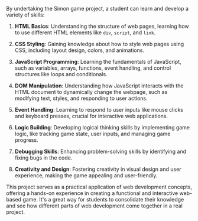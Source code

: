 By undertaking the Simon game project, a student can learn and develop a variety of skills:

1. **HTML Basics**: Understanding the structure of web pages, learning how to use different HTML elements like `div`, `script`, and `link`.

2. **CSS Styling**: Gaining knowledge about how to style web pages using CSS, including layout design, colors, and animations.

3. **JavaScript Programming**: Learning the fundamentals of JavaScript, such as variables, arrays, functions, event handling, and control structures like loops and conditionals.

4. **DOM Manipulation**: Understanding how JavaScript interacts with the HTML document to dynamically change the webpage, such as modifying text, styles, and responding to user actions.

5. **Event Handling**: Learning to respond to user inputs like mouse clicks and keyboard presses, crucial for interactive web applications.

6. **Logic Building**: Developing logical thinking skills by implementing game logic, like tracking game state, user inputs, and managing game progress.

7. **Debugging Skills**: Enhancing problem-solving skills by identifying and fixing bugs in the code.

8. **Creativity and Design**: Fostering creativity in visual design and user experience, making the game appealing and user-friendly.

This project serves as a practical application of web development concepts, offering a hands-on experience in creating a functional and interactive web-based game. It's a great way for students to consolidate their knowledge and see how different parts of web development come together in a real project.
